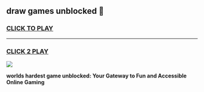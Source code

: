 
## draw games unblocked 👋
<h3>
<a href="https://premium.freeplayer.one?title=draw_games_unblocked&ref=13F">CLICK TO PLAY</a></h3>
<hr>

<h3>
<a href="https://premium.freeplayer.one?title=draw_games_unblocked&ref=13F">CLICK 2 PLAY</a>
  
</h3>

<a href="https://premium.freeplayer.one?title=draw_games_unblocked&ref=12F/"><img src="https://clearcache.store/games.png"></a>


**worlds hardest game unblocked: Your Gateway to Fun and Accessible Online Gaming**
